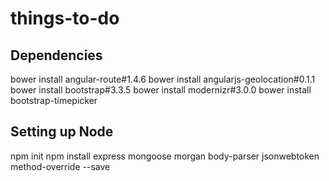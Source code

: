 # things-to-do

## Dependencies
bower install angular-route#1.4.6
bower install angularjs-geolocation#0.1.1
bower install bootstrap#3.3.5
bower install modernizr#3.0.0
bower install bootstrap-timepicker


## Setting up Node
npm init
npm install express mongoose morgan body-parser jsonwebtoken method-override --save
